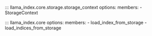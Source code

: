 ::: llama_index.core.storage.storage_context
    options:
      members:
        - StorageContext

::: llama_index.core
    options:
      members:
        - load_index_from_storage
        - load_indices_from_storage
